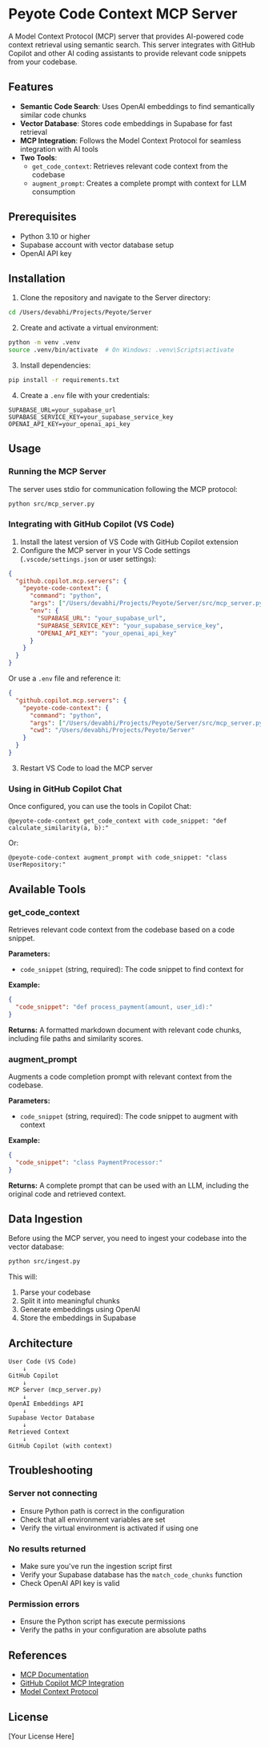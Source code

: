 # Peyote Code Context MCP Server

A Model Context Protocol (MCP) server that provides AI-powered code context retrieval using semantic search. This server integrates with GitHub Copilot and other AI coding assistants to provide relevant code snippets from your codebase.

## Features

- **Semantic Code Search**: Uses OpenAI embeddings to find semantically similar code chunks
- **Vector Database**: Stores code embeddings in Supabase for fast retrieval
- **MCP Integration**: Follows the Model Context Protocol for seamless integration with AI tools
- **Two Tools**:
  - `get_code_context`: Retrieves relevant code context from the codebase
  - `augment_prompt`: Creates a complete prompt with context for LLM consumption

## Prerequisites

- Python 3.10 or higher
- Supabase account with vector database setup
- OpenAI API key

## Installation

1. Clone the repository and navigate to the Server directory:
```bash
cd /Users/devabhi/Projects/Peyote/Server
```

2. Create and activate a virtual environment:
```bash
python -m venv .venv
source .venv/bin/activate  # On Windows: .venv\Scripts\activate
```

3. Install dependencies:
```bash
pip install -r requirements.txt
```

4. Create a `.env` file with your credentials:
```env
SUPABASE_URL=your_supabase_url
SUPABASE_SERVICE_KEY=your_supabase_service_key
OPENAI_API_KEY=your_openai_api_key
```

## Usage

### Running the MCP Server

The server uses stdio for communication following the MCP protocol:

```bash
python src/mcp_server.py
```

### Integrating with GitHub Copilot (VS Code)

1. Install the latest version of VS Code with GitHub Copilot extension
2. Configure the MCP server in your VS Code settings (`.vscode/settings.json` or user settings):

```json
{
  "github.copilot.mcp.servers": {
    "peyote-code-context": {
      "command": "python",
      "args": ["/Users/devabhi/Projects/Peyote/Server/src/mcp_server.py"],
      "env": {
        "SUPABASE_URL": "your_supabase_url",
        "SUPABASE_SERVICE_KEY": "your_supabase_service_key",
        "OPENAI_API_KEY": "your_openai_api_key"
      }
    }
  }
}
```

Or use a `.env` file and reference it:

```json
{
  "github.copilot.mcp.servers": {
    "peyote-code-context": {
      "command": "python",
      "args": ["/Users/devabhi/Projects/Peyote/Server/src/mcp_server.py"],
      "cwd": "/Users/devabhi/Projects/Peyote/Server"
    }
  }
}
```

3. Restart VS Code to load the MCP server

### Using in GitHub Copilot Chat

Once configured, you can use the tools in Copilot Chat:

```
@peyote-code-context get_code_context with code_snippet: "def calculate_similarity(a, b):"
```

Or:

```
@peyote-code-context augment_prompt with code_snippet: "class UserRepository:"
```

## Available Tools

### get_code_context

Retrieves relevant code context from the codebase based on a code snippet.

**Parameters:**
- `code_snippet` (string, required): The code snippet to find context for

**Example:**
```json
{
  "code_snippet": "def process_payment(amount, user_id):"
}
```

**Returns:** A formatted markdown document with relevant code chunks, including file paths and similarity scores.

### augment_prompt

Augments a code completion prompt with relevant context from the codebase.

**Parameters:**
- `code_snippet` (string, required): The code snippet to augment with context

**Example:**
```json
{
  "code_snippet": "class PaymentProcessor:"
}
```

**Returns:** A complete prompt that can be used with an LLM, including the original code and retrieved context.

## Data Ingestion

Before using the MCP server, you need to ingest your codebase into the vector database:

```bash
python src/ingest.py
```

This will:
1. Parse your codebase
2. Split it into meaningful chunks
3. Generate embeddings using OpenAI
4. Store the embeddings in Supabase

## Architecture

```
User Code (VS Code)
    ↓
GitHub Copilot
    ↓
MCP Server (mcp_server.py)
    ↓
OpenAI Embeddings API
    ↓
Supabase Vector Database
    ↓
Retrieved Context
    ↓
GitHub Copilot (with context)
```

## Troubleshooting

### Server not connecting
- Ensure Python path is correct in the configuration
- Check that all environment variables are set
- Verify the virtual environment is activated if using one

### No results returned
- Make sure you've run the ingestion script first
- Verify your Supabase database has the `match_code_chunks` function
- Check OpenAI API key is valid

### Permission errors
- Ensure the Python script has execute permissions
- Verify the paths in your configuration are absolute paths

## References

- [MCP Documentation](https://modelcontextprotocol.io/docs/develop/build-server#python)
- [GitHub Copilot MCP Integration](https://docs.github.com/en/copilot/how-tos/provide-context/use-mcp/extend-copilot-chat-with-mcp?tool=visualstudio)
- [Model Context Protocol](https://modelcontextprotocol.io/)

## License

[Your License Here]
